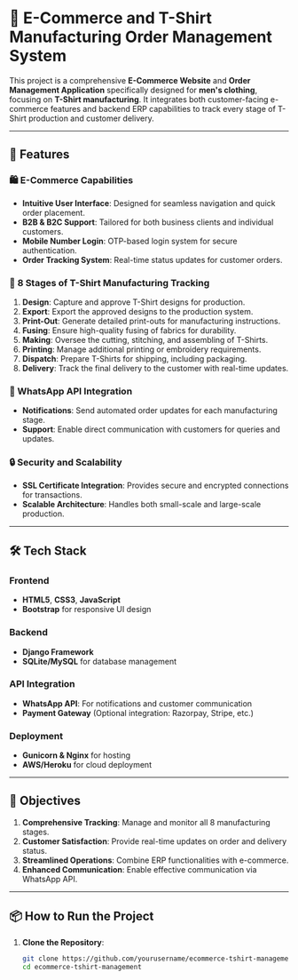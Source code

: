 # 🛒 E-Commerce and T-Shirt Manufacturing Order Management System  

This project is a comprehensive **E-Commerce Website** and **Order Management Application** specifically designed for **men's clothing**, focusing on **T-Shirt manufacturing**. It integrates both customer-facing e-commerce features and backend ERP capabilities to track every stage of T-Shirt production and customer delivery.

---

## 🚀 Features  

### 🛍️ E-Commerce Capabilities  
- **Intuitive User Interface**: Designed for seamless navigation and quick order placement.  
- **B2B & B2C Support**: Tailored for both business clients and individual customers.  
- **Mobile Number Login**: OTP-based login system for secure authentication.  
- **Order Tracking System**: Real-time status updates for customer orders.  

### 🧵 **8 Stages of T-Shirt Manufacturing Tracking**  
1. **Design**: Capture and approve T-Shirt designs for production.  
2. **Export**: Export the approved designs to the production system.  
3. **Print-Out**: Generate detailed print-outs for manufacturing instructions.  
4. **Fusing**: Ensure high-quality fusing of fabrics for durability.  
5. **Making**: Oversee the cutting, stitching, and assembling of T-Shirts.  
6. **Printing**: Manage additional printing or embroidery requirements.  
7. **Dispatch**: Prepare T-Shirts for shipping, including packaging.  
8. **Delivery**: Track the final delivery to the customer with real-time updates.  

### 📱 WhatsApp API Integration  
- **Notifications**: Send automated order updates for each manufacturing stage.  
- **Support**: Enable direct communication with customers for queries and updates.  

### 🔒 Security and Scalability  
- **SSL Certificate Integration**: Provides secure and encrypted connections for transactions.  
- **Scalable Architecture**: Handles both small-scale and large-scale production.  

---

## 🛠️ Tech Stack  

### **Frontend**  
- **HTML5**, **CSS3**, **JavaScript**  
- **Bootstrap** for responsive UI design  

### **Backend**  
- **Django Framework**  
- **SQLite/MySQL** for database management  

### **API Integration**  
- **WhatsApp API**: For notifications and customer communication  
- **Payment Gateway** (Optional integration: Razorpay, Stripe, etc.)  

### **Deployment**  
- **Gunicorn & Nginx** for hosting  
- **AWS/Heroku** for cloud deployment  

---

## 🎯 Objectives  

1. **Comprehensive Tracking**: Manage and monitor all 8 manufacturing stages.  
2. **Customer Satisfaction**: Provide real-time updates on order and delivery status.  
3. **Streamlined Operations**: Combine ERP functionalities with e-commerce.  
4. **Enhanced Communication**: Enable effective communication via WhatsApp API.  

---

## 📦 How to Run the Project  

1. **Clone the Repository**:  
   ```bash
   git clone https://github.com/yourusername/ecommerce-tshirt-management.git
   cd ecommerce-tshirt-management
